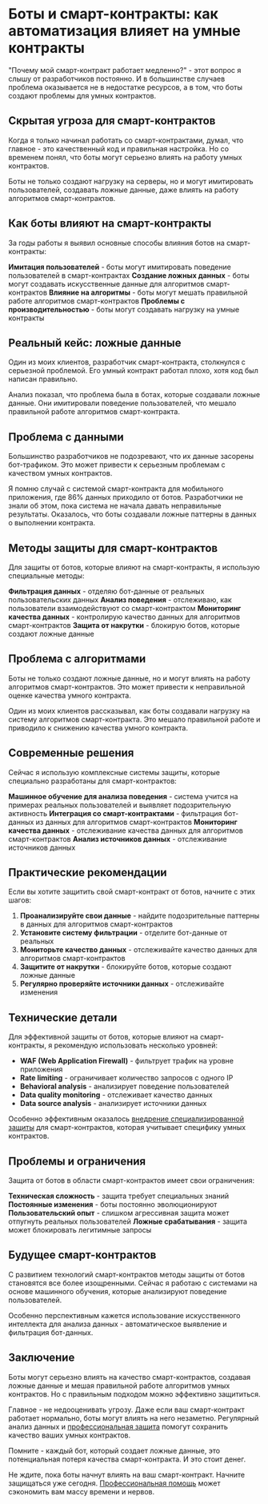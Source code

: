 ﻿# Боты и смарт-контракты: как автоматизация влияет на умные контракты

"Почему мой смарт-контракт работает медленно?" - этот вопрос я слышу от разработчиков постоянно. И в большинстве случаев проблема оказывается не в недостатке ресурсов, а в том, что боты создают проблемы для умных контрактов.

## Скрытая угроза для смарт-контрактов

Когда я только начинал работать со смарт-контрактами, думал, что главное - это качественный код и правильная настройка. Но со временем понял, что боты могут серьезно влиять на работу умных контрактов.

Боты не только создают нагрузку на серверы, но и могут имитировать пользователей, создавать ложные данные, даже влиять на работу алгоритмов смарт-контрактов.

## Как боты влияют на смарт-контракты

За годы работы я выявил основные способы влияния ботов на смарт-контракты:

**Имитация пользователей** - боты могут имитировать поведение пользователей в смарт-контрактах
**Создание ложных данных** - боты могут создавать искусственные данные для алгоритмов смарт-контрактов
**Влияние на алгоритмы** - боты могут мешать правильной работе алгоритмов смарт-контрактов
**Проблемы с производительностью** - боты могут создавать нагрузку на умные контракты

## Реальный кейс: ложные данные

Один из моих клиентов, разработчик смарт-контракта, столкнулся с серьезной проблемой. Его умный контракт работал плохо, хотя код был написан правильно.

Анализ показал, что проблема была в ботах, которые создавали ложные данные. Они имитировали поведение пользователей, что мешало правильной работе алгоритмов смарт-контракта.

## Проблема с данными

Большинство разработчиков не подозревают, что их данные засорены бот-трафиком. Это может привести к серьезным проблемам с качеством умных контрактов.

Я помню случай с системой смарт-контракта для мобильного приложения, где 86% данных приходило от ботов. Разработчики не знали об этом, пока система не начала давать неправильные результаты. Оказалось, что боты создавали ложные паттерны в данных о выполнении контракта.

## Методы защиты для смарт-контрактов

Для защиты от ботов, которые влияют на смарт-контракты, я использую специальные методы:

**Фильтрация данных** - отделяю бот-данные от реальных пользовательских данных
**Анализ поведения** - отслеживаю, как пользователи взаимодействуют со смарт-контрактом
**Мониторинг качества данных** - контролирую качество данных для алгоритмов смарт-контрактов
**Защита от накрутки** - блокирую ботов, которые создают ложные данные

## Проблема с алгоритмами

Боты не только создают ложные данные, но и могут влиять на работу алгоритмов смарт-контрактов. Это может привести к неправильной оценке качества умного контракта.

Один из моих клиентов рассказывал, как боты создавали нагрузку на систему алгоритмов смарт-контракта. Это мешало правильной работе и приводило к снижению качества умного контракта.

## Современные решения

Сейчас я использую комплексные системы защиты, которые специально разработаны для смарт-контрактов:

**Машинное обучение для анализа поведения** - система учится на примерах реальных пользователей и выявляет подозрительную активность
**Интеграция со смарт-контрактами** - фильтрация бот-данных из данных для алгоритмов смарт-контрактов
**Мониторинг качества данных** - отслеживание качества данных для алгоритмов смарт-контрактов
**Анализ источников данных** - отслеживание источников данных

## Практические рекомендации

Если вы хотите защитить свой смарт-контракт от ботов, начните с этих шагов:

1. **Проанализируйте свои данные** - найдите подозрительные паттерны в данных для алгоритмов смарт-контрактов
2. **Установите систему фильтрации** - отделите бот-данные от реальных
3. **Мониторьте качество данных** - отслеживайте качество данных для алгоритмов смарт-контрактов
4. **Защитите от накрутки** - блокируйте ботов, которые создают ложные данные
5. **Регулярно проверяйте источники данных** - отслеживайте изменения

## Технические детали

Для эффективной защиты от ботов, которые влияют на смарт-контракты, я рекомендую использовать несколько уровней:

- **WAF (Web Application Firewall)** - фильтрует трафик на уровне приложения
- **Rate limiting** - ограничивает количество запросов с одного IP
- **Behavioral analysis** - анализирует поведение пользователей
- **Data quality monitoring** - отслеживает качество данных
- **Data source analysis** - анализирует источники данных

Особенно эффективным оказалось [внедрение специализированной защиты](https://progaem.com/ustanovka-antibota-usluga-po-zashhite-ot-botov-vashih-sajtov-na-razlichnyh-cms-sistemah.html) для смарт-контрактов, которая учитывает специфику умных контрактов.

## Проблемы и ограничения

Защита от ботов в области смарт-контрактов имеет свои ограничения:

**Техническая сложность** - защита требует специальных знаний
**Постоянные изменения** - боты постоянно эволюционируют
**Пользовательский опыт** - слишком агрессивная защита может отпугнуть реальных пользователей
**Ложные срабатывания** - защита может блокировать легитимные запросы

## Будущее смарт-контрактов

С развитием технологий смарт-контрактов методы защиты от ботов становятся все более изощренными. Сейчас я работаю с системами на основе машинного обучения, которые анализируют поведение пользователей.

Особенно перспективным кажется использование искусственного интеллекта для анализа данных - автоматическое выявление и фильтрация бот-данных.

## Заключение

Боты могут серьезно влиять на качество смарт-контрактов, создавая ложные данные и мешая правильной работе алгоритмов умных контрактов. Но с правильным подходом можно эффективно защититься.

Главное - не недооценивать угрозу. Даже если ваш смарт-контракт работает нормально, боты могут влиять на него незаметно. Регулярный анализ данных и [профессиональная защита](https://progaem.com/ustanovka-antibota-usluga-po-zashhite-ot-botov-vashih-sajtov-na-razlichnyh-cms-sistemah.html) помогут сохранить качество ваших умных контрактов.

Помните - каждый бот, который создает ложные данные, это потенциальная потеря качества смарт-контракта. И это стоит денег.

Не ждите, пока боты начнут влиять на ваш смарт-контракт. Начните защищаться уже сегодня. [Профессиональная помощь](https://progaem.com/ustanovka-antibota-usluga-po-zashhite-ot-botov-vashih-sajtov-na-razlichnyh-cms-sistemah.html) может сэкономить вам массу времени и нервов.
